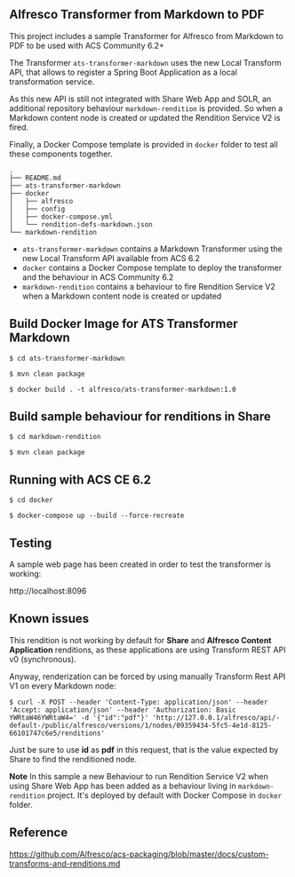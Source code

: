 ## Alfresco Transformer from Markdown to PDF

This project includes a sample Transformer for Alfresco from Markdown to PDF to be used with ACS Community 6.2+

The Transformer `ats-transformer-markdown` uses the new Local Transform API, that allows to register a Spring Boot Application as a local transformation service.

As this new API is still not integrated with Share Web App and SOLR, an additional repository behaviour `markdown-rendition` is provided. So when a Markdown content node is created or updated the Rendition Service V2 is fired.

Finally, a Docker Compose template is provided in `docker` folder to test all these components together.

```
.
├── README.md
├── ats-transformer-markdown
├── docker
│   ├── alfresco
│   ├── config
│   ├── docker-compose.yml
│   └── rendition-defs-markdown.json
└── markdown-rendition
```

* `ats-transformer-markdown` contains a Markdown Transformer using the new Local Transform API available from ACS 6.2
* `docker` contains a Docker Compose template to deploy the transformer and the behaviour in ACS Community 6.2
* `markdown-rendition` contains a behaviour to fire Rendition Service V2 when a Markdown content node is created or updated

## Build Docker Image for ATS Transformer Markdown

```
$ cd ats-transformer-markdown

$ mvn clean package

$ docker build . -t alfresco/ats-transformer-markdown:1.0
```

## Build sample behaviour for renditions in Share

```
$ cd markdown-rendition

$ mvn clean package
```

## Running with ACS CE 6.2

```
$ cd docker

$ docker-compose up --build --force-recreate
```

## Testing

A sample web page has been created in order to test the transformer is working:

http://localhost:8096

## Known issues

This rendition is not working by default for **Share** and **Alfresco Content Application** renditions, as these applications are using Transform REST API v0 (synchronous).

Anyway, renderization can be forced by using manually Transform Rest API V1 on every Markdown node:

```
$ curl -X POST --header 'Content-Type: application/json' --header 'Accept: application/json' --header 'Authorization: Basic YWRtaW46YWRtaW4=' -d '{"id":"pdf"}' 'http://127.0.0.1/alfresco/api/-default-/public/alfresco/versions/1/nodes/09359434-5fc5-4e1d-8125-66101747c6e5/renditions'
```

Just be sure to use **id** as **pdf** in this request, that is the value expected by Share to find the renditioned node.

**Note** In this sample a new Behaviour to run Rendition Service V2 when using Share Web App has been added as a behaviour living in `markdown-rendition` project. It's deployed by default with Docker Compose in `docker` folder.

## Reference

https://github.com/Alfresco/acs-packaging/blob/master/docs/custom-transforms-and-renditions.md
